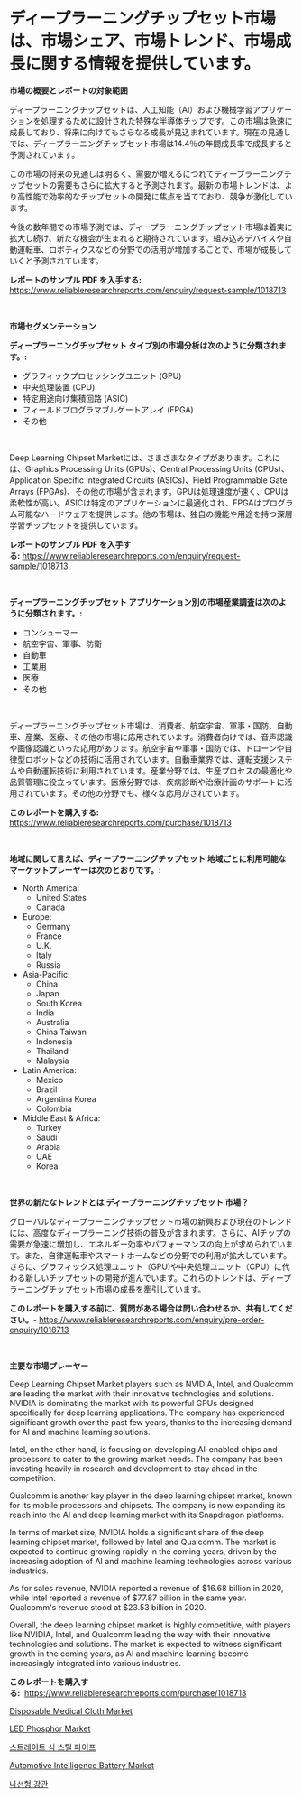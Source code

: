<p><h1>ディープラーニングチップセット市場は、市場シェア、市場トレンド、市場成長に関する情報を提供しています。</h1></p><p><strong>市場の概要とレポートの対象範囲</strong></p>
<p><p>ディープラーニングチップセットは、人工知能（AI）および機械学習アプリケーションを処理するために設計された特殊な半導体チップです。この市場は急速に成長しており、将来に向けてもさらなる成長が見込まれています。現在の見通しでは、ディープラーニングチップセット市場は14.4％の年間成長率で成長すると予測されています。</p><p>この市場の将来の見通しは明るく、需要が増えるにつれてディープラーニングチップセットの需要もさらに拡大すると予測されます。最新の市場トレンドは、より高性能で効率的なチップセットの開発に焦点を当てており、競争が激化しています。</p><p>今後の数年間での市場予測では、ディープラーニングチップセット市場は着実に拡大し続け、新たな機会が生まれると期待されています。組み込みデバイスや自動運転車、ロボティクスなどの分野での活用が増加することで、市場が成長していくと予測されています。</p></p>
<p><strong>レポートのサンプル PDF を入手する:</strong> <a href="https://www.reliableresearchreports.com/enquiry/request-sample/1018713">https://www.reliableresearchreports.com/enquiry/request-sample/1018713</a></p>
<p>&nbsp;</p>
<p><strong>市場セグメンテーション</strong></p>
<p><strong>ディープラーニングチップセット タイプ別の市場分析は次のように分類されます。:</strong></p>
<p><ul><li>グラフィックプロセッシングユニット (GPU)</li><li>中央処理装置 (CPU)</li><li>特定用途向け集積回路 (ASIC)</li><li>フィールドプログラマブルゲートアレイ (FPGA)</li><li>その他</li></ul></p>
<p>&nbsp;</p>
<p><p>Deep Learning Chipset Marketには、さまざまなタイプがあります。これには、Graphics Processing Units (GPUs)、Central Processing Units (CPUs)、Application Specific Integrated Circuits (ASICs)、Field Programmable Gate Arrays (FPGAs)、その他の市場が含まれます。GPUは処理速度が速く、CPUは柔軟性が高い。ASICは特定のアプリケーションに最適化され、FPGAはプログラム可能なハードウェアを提供します。他の市場は、独自の機能や用途を持つ深層学習チップセットを提供しています。</p></p>
<p><strong>レポートのサンプル PDF を入手する:</strong>&nbsp;<a href="https://www.reliableresearchreports.com/enquiry/request-sample/1018713">https://www.reliableresearchreports.com/enquiry/request-sample/1018713</a></p>
<p>&nbsp;</p>
<p><strong> ディープラーニングチップセット アプリケーション別の市場産業調査は次のように分類されます。:</strong></p>
<p><ul><li>コンシューマー</li><li>航空宇宙、軍事、防衛</li><li>自動車</li><li>工業用</li><li>医療</li><li>その他</li></ul></p>
<p>&nbsp;</p>
<p><p>ディープラーニングチップセット市場は、消費者、航空宇宙、軍事・国防、自動車、産業、医療、その他の市場に応用されています。消費者向けでは、音声認識や画像認識といった応用があります。航空宇宙や軍事・国防では、ドローンや自律型ロボットなどの技術に活用されています。自動車業界では、運転支援システムや自動運転技術に利用されています。産業分野では、生産プロセスの最適化や品質管理に役立っています。医療分野では、疾病診断や治療計画のサポートに活用されています。その他の分野でも、様々な応用がされています。</p></p>
<p><strong>このレポートを購入する:</strong>&nbsp; <a href="https://www.reliableresearchreports.com/purchase/1018713">https://www.reliableresearchreports.com/purchase/1018713</a></p>
<p>&nbsp;</p>
<p><strong>地域に関して言えば、ディープラーニングチップセット 地域ごとに利用可能なマーケットプレーヤーは次のとおりです。:</strong></p>
<p><ul>
    <li>
        North America:
        <ul>
            <li>United States</li>
            <li>Canada</li>
        </ul>
    </li>
    <li>
        Europe:
        <ul>
            <li>Germany</li>
            <li>France</li>
            <li>U.K.</li>
            <li>Italy</li>
            <li>Russia</li>
        </ul>
    </li>
    <li>
        Asia-Pacific:
        <ul>
            <li>China</li>
            <li>Japan</li>
            <li>South Korea</li>
            <li>India</li>
            <li>Australia</li>
            <li>China Taiwan</li>
            <li>Indonesia</li>
            <li>Thailand</li>
            <li>Malaysia</li>
        </ul>
    </li>
    <li>
        Latin America:
        <ul>
            <li>Mexico</li>
            <li>Brazil</li>
            <li>Argentina Korea</li>
            <li>Colombia</li>
        </ul>
    </li>
    <li>
        Middle East & Africa:
        <ul>
            <li>Turkey</li>
            <li>Saudi</li>
            <li>Arabia</li>
            <li>UAE</li>
            <li>Korea</li>
        </ul>
    </li>
    </ul></p>
<p>&nbsp;</p>
<p><strong>世界の新たなトレンドとは ディープラーニングチップセット 市場？</strong></p>
<p><p>グローバルなディープラーニングチップセット市場の新興および現在のトレンドには、高度なディープラーニング技術の普及が含まれます。さらに、AIチップの需要が急速に増加し、エネルギー効率やパフォーマンスの向上が求められています。また、自律運転車やスマートホームなどの分野での利用が拡大しています。さらに、グラフィックス処理ユニット（GPU)や中央処理ユニット（CPU）に代わる新しいチップセットの開発が進んでいます。これらのトレンドは、ディープラーニングチップセット市場の成長を牽引しています。</p></p>
<p><strong>このレポートを購入する前に、質問がある場合は問い合わせるか、共有してください。</strong>- <a href="https://www.reliableresearchreports.com/enquiry/pre-order-enquiry/1018713">https://www.reliableresearchreports.com/enquiry/pre-order-enquiry/1018713</a></p>
<p>&nbsp;</p>
<p><strong>主要な市場プレーヤー</strong></p>
<p><p>Deep Learning Chipset Market players such as NVIDIA, Intel, and Qualcomm are leading the market with their innovative technologies and solutions. NVIDIA is dominating the market with its powerful GPUs designed specifically for deep learning applications. The company has experienced significant growth over the past few years, thanks to the increasing demand for AI and machine learning solutions.</p><p>Intel, on the other hand, is focusing on developing AI-enabled chips and processors to cater to the growing market needs. The company has been investing heavily in research and development to stay ahead in the competition.</p><p>Qualcomm is another key player in the deep learning chipset market, known for its mobile processors and chipsets. The company is now expanding its reach into the AI and deep learning market with its Snapdragon platforms.</p><p>In terms of market size, NVIDIA holds a significant share of the deep learning chipset market, followed by Intel and Qualcomm. The market is expected to continue growing rapidly in the coming years, driven by the increasing adoption of AI and machine learning technologies across various industries.</p><p>As for sales revenue, NVIDIA reported a revenue of $16.68 billion in 2020, while Intel reported a revenue of $77.87 billion in the same year. Qualcomm's revenue stood at $23.53 billion in 2020.</p><p>Overall, the deep learning chipset market is highly competitive, with players like NVIDIA, Intel, and Qualcomm leading the way with their innovative technologies and solutions. The market is expected to witness significant growth in the coming years, as AI and machine learning become increasingly integrated into various industries.</p></p>
<p><strong>このレポートを購入する:</strong>&nbsp;&nbsp;<a href="https://www.reliableresearchreports.com/purchase/1018713">https://www.reliableresearchreports.com/purchase/1018713</a></p>
<p><p><a href="https://gentle-editor-9db.notion.site/Disposable-Medical-Cloth-Market-Size-Growth-and-Forecast-from-2024-2031-647c8ca398244c4c9126e433446c78f0">Disposable Medical Cloth Market</a></p><p><a href="https://github.com/gdfhhhj/Market-Research-Report-List-3/blob/main/led-phosphor-market.md">LED Phosphor Market</a></p><p><a href="https://github.com/vs2869dizt0/Market-Research-Report-List-1/blob/main/9159596189577.md">스트레이트 심 스틸 파이프</a></p><p><a href="https://view.publitas.com/reportprime-1/automotive-intelligence-battery-market-offers-provide-insightful-data-for-the-time-period-from-2024-to-2031-and-also-provide-analysis-based-on-application-type-and-region/">Automotive Intelligence Battery Market</a></p><p><a href="https://github.com/sougarounis/Market-Research-Report-List-2/blob/main/3061754189576.md">나선형 강관</a></p></p>